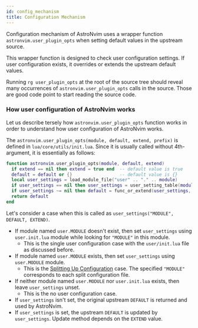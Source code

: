 ```yaml
---
id: config_mechanism
title: Configuration Mechanism
---
```


Configuration mechanism of AstroNvim uses a wrapper function
`astronvim.user_plugin_opts` when setting default values in the upstream
source.

This wrapper function is designed to check user configuration settings.  If
user configuration exists, it overrides or extends the upstream default values.

Running `rg user_plugin_opts` at the root of the source tree should reveal many
occurrences of `astronvim.user_plugin_opts` calls in the source.  Those are
good code point to start reading the source code.

### How user configuration of AstroNvim works

Let us describe tersely how `astronvim.user_plugin_opts` function works in
order to understand how user configuration of AstroNvim works.

The `astronvim.user_plugin_opts(module, default, extend, prefix)` is defined in
`lua/core/utils/init.lua`.  Since it is usually called without 4th-argument, it
is essentially as follows:

```lua
function astronvim.user_plugin_opts(module, default, extend)
  if extend == nil then extend = true end  -- default value is true
  default = default or {}                  -- default value is {}
  local user_settings = load_module_file("user" .. "." .. module)
  if user_settings == nil then user_settings = user_setting_table(module) end
  if user_settings ~= nil then default = func_or_extend(user_settings, default, extend) end
  return default
end
```

Let's consider a case when this is called as `user_settings("MODULE", DEFAULT, EXTEND)`.

* If module named `user.MODULE` doesn't exist, then set `user_settings` using `user.init.lua` module while looking for `"MODULE"` in this module.
  * This is the single user configuration case with the `user/init.lua` file as discussed before.
* If module named `user.MODULE` exists, then set `user_settings` using `user.MODULE` module.
  * This is the [Splitting Up Configuration](/configuration/splitting_up) case.  The specified `"MODULE"` corresponds to each split configuration file.
* If neither module named `user.MODULE` nor `user.init.lua` exists, then leave `user_settings` unset.
  * This is the no user configuration case.
* If `user_settings` isn't set, the original upstream `DEFAULT` is returned and used by AstroNvim.
* If `user_settings` is set, the upstream `DEFAULT` is updated by `user_settings`.  Update method depends on the `EXTEND` value.



